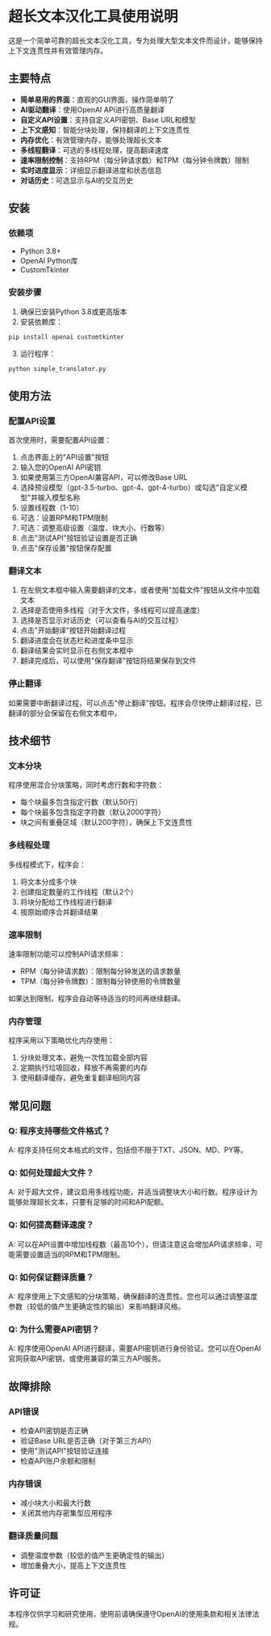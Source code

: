 # 超长文本汉化工具使用说明

这是一个简单可靠的超长文本汉化工具，专为处理大型文本文件而设计，能够保持上下文连贯性并有效管理内存。

## 主要特点

- **简单易用的界面**：直观的GUI界面，操作简单明了
- **AI驱动翻译**：使用OpenAI API进行高质量翻译
- **自定义API设置**：支持自定义API密钥、Base URL和模型
- **上下文感知**：智能分块处理，保持翻译的上下文连贯性
- **内存优化**：有效管理内存，能够处理超长文本
- **多线程翻译**：可选的多线程处理，提高翻译速度
- **速率限制控制**：支持RPM（每分钟请求数）和TPM（每分钟令牌数）限制
- **实时进度显示**：详细显示翻译进度和状态信息
- **对话历史**：可选显示与AI的交互历史

## 安装

### 依赖项

- Python 3.8+
- OpenAI Python库
- CustomTkinter

### 安装步骤

1. 确保已安装Python 3.8或更高版本
2. 安装依赖库：

```bash
pip install openai customtkinter
```

3. 运行程序：

```bash
python simple_translator.py
```

## 使用方法

### 配置API设置

首次使用时，需要配置API设置：

1. 点击界面上的"API设置"按钮
2. 输入您的OpenAI API密钥
3. 如果使用第三方OpenAI兼容API，可以修改Base URL
4. 选择预设模型（gpt-3.5-turbo、gpt-4、gpt-4-turbo）或勾选"自定义模型"并输入模型名称
5. 设置线程数（1-10）
6. 可选：设置RPM和TPM限制
7. 可选：调整高级设置（温度、块大小、行数等）
8. 点击"测试API"按钮验证设置是否正确
9. 点击"保存设置"按钮保存配置

### 翻译文本

1. 在左侧文本框中输入需要翻译的文本，或者使用"加载文件"按钮从文件中加载文本
2. 选择是否使用多线程（对于大文件，多线程可以提高速度）
3. 选择是否显示对话历史（可以查看与AI的交互过程）
4. 点击"开始翻译"按钮开始翻译过程
5. 翻译进度会在状态栏和进度条中显示
6. 翻译结果会实时显示在右侧文本框中
7. 翻译完成后，可以使用"保存翻译"按钮将结果保存到文件

### 停止翻译

如果需要中断翻译过程，可以点击"停止翻译"按钮。程序会尽快停止翻译过程，已翻译的部分会保留在右侧文本框中。

## 技术细节

### 文本分块

程序使用混合分块策略，同时考虑行数和字符数：

- 每个块最多包含指定行数（默认50行）
- 每个块最多包含指定字符数（默认2000字符）
- 块之间有重叠区域（默认200字符），确保上下文连贯性

### 多线程处理

多线程模式下，程序会：

1. 将文本分成多个块
2. 创建指定数量的工作线程（默认2个）
3. 将块分配给工作线程进行翻译
4. 按原始顺序合并翻译结果

### 速率限制

速率限制功能可以控制API请求频率：

- RPM（每分钟请求数）：限制每分钟发送的请求数量
- TPM（每分钟令牌数）：限制每分钟使用的令牌数量

如果达到限制，程序会自动等待适当的时间再继续翻译。

### 内存管理

程序采用以下策略优化内存使用：

1. 分块处理文本，避免一次性加载全部内容
2. 定期执行垃圾回收，释放不再需要的内存
3. 使用翻译缓存，避免重复翻译相同内容

## 常见问题

### Q: 程序支持哪些文件格式？
A: 程序支持任何文本格式的文件，包括但不限于TXT、JSON、MD、PY等。

### Q: 如何处理超大文件？
A: 对于超大文件，建议启用多线程功能，并适当调整块大小和行数。程序设计为能够处理超长文本，只要有足够的时间和API配额。

### Q: 如何提高翻译速度？
A: 可以在API设置中增加线程数（最高10个），但请注意这会增加API请求频率，可能需要设置适当的RPM和TPM限制。

### Q: 如何保证翻译质量？
A: 程序使用上下文感知的分块策略，确保翻译的连贯性。您也可以通过调整温度参数（较低的值产生更确定性的输出）来影响翻译风格。

### Q: 为什么需要API密钥？
A: 程序使用OpenAI API进行翻译，需要API密钥进行身份验证。您可以在OpenAI官网获取API密钥，或使用兼容的第三方API服务。

## 故障排除

### API错误
- 检查API密钥是否正确
- 验证Base URL是否正确（对于第三方API）
- 使用"测试API"按钮验证连接
- 检查API账户余额和限制

### 内存错误
- 减小块大小和最大行数
- 关闭其他内存密集型应用程序

### 翻译质量问题
- 调整温度参数（较低的值产生更确定性的输出）
- 增加重叠大小，提高上下文连贯性

## 许可证

本程序仅供学习和研究使用，使用前请确保遵守OpenAI的使用条款和相关法律法规。
